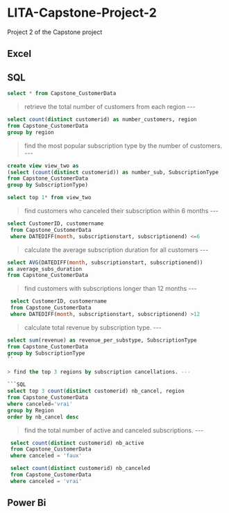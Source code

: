 # LITA-Capstone-Project-2
Project 2 of the Capstone project

## Excel



## SQL

```SQL
select * from Capstone_CustomerData
```

> retrieve the total number of customers from each region ---

 ```SQL
select count(distinct customerid) as number_customers, region
 from Capstone_CustomerData
 group by region
```

> find the most popular subscription type by the number of customers. ---
 
 ```SQL
 create view view_two as
 (select (count(distinct customerid)) as number_sub, SubscriptionType
 from Capstone_CustomerData
 group by SubscriptionType)
```

 ```SQL
select top 1* from view_two
```

> find customers who canceled their subscription within 6 months  ---

```SQL
select CustomerID, customername
 from Capstone_CustomerData
 where DATEDIFF(month, subscriptionstart, subscriptionend) <=6
```
 

> calculate the average subscription duration for all customers ---

```SQL
select AVG(DATEDIFF(month, subscriptionstart, subscriptionend))
as average_subs_duration
from Capstone_CustomerData
```

> find customers with subscriptions longer than 12 months ---

```SQL
 select CustomerID, customername
 from Capstone_CustomerData
 where DATEDIFF(month, subscriptionstart, subscriptionend) >12
```

> calculate total revenue by subscription type. ---

 ```SQL
 select sum(revenue) as revenue_per_substype, SubscriptionType
 from Capstone_CustomerData
 group by SubscriptionType
``

 > find the top 3 regions by subscription cancellations. ---

```SQL
 select top 3 count(distinct customerid) nb_cancel, region
 from Capstone_CustomerData
 where canceled='vrai'
 group by Region
 order by nb_cancel desc
```

 > find the total number of active and canceled subscriptions. ---

``` SQL
 select count(distinct customerid) nb_active
 from Capstone_CustomerData
 where canceled = 'faux'
```
``` SQL
 select count(distinct customerid) nb_canceled
 from Capstone_CustomerData
 where canceled = 'vrai'
```

## Power Bi
